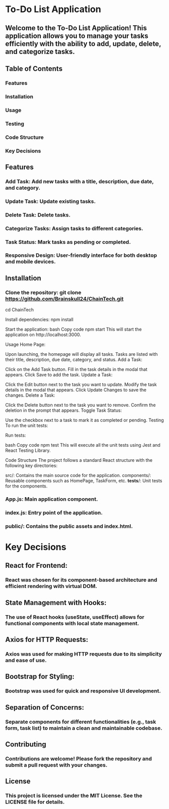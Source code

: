 # To-Do List Application
## Welcome to the To-Do List Application! This application allows you to manage your tasks efficiently with the ability to add, update, delete, and categorize tasks.

## Table of Contents
### Features
### Installation
### Usage
### Testing
### Code Structure
### Key Decisions

## Features
### Add Task: Add new tasks with a title, description, due date, and category.
### Update Task: Update existing tasks.
### Delete Task: Delete tasks.
### Categorize Tasks: Assign tasks to different categories.
### Task Status: Mark tasks as pending or completed.
### Responsive Design: User-friendly interface for both desktop and mobile devices.

## Installation
### Clone the repository: git clone https://github.com/Brainskull24/ChainTech.git
cd ChainTech

Install dependencies:
npm install

Start the application:
bash
Copy code
npm start
This will start the application on http://localhost:3000.

Usage
Home Page:

Upon launching, the homepage will display all tasks.
Tasks are listed with their title, description, due date, category, and status.
Add a Task:

Click on the Add Task button.
Fill in the task details in the modal that appears.
Click Save to add the task.
Update a Task:

Click the Edit button next to the task you want to update.
Modify the task details in the modal that appears.
Click Update Changes to save the changes.
Delete a Task:

Click the Delete button next to the task you want to remove.
Confirm the deletion in the prompt that appears.
Toggle Task Status:

Use the checkbox next to a task to mark it as completed or pending.
Testing
To run the unit tests:

Run tests:

bash
Copy code
npm test
This will execute all the unit tests using Jest and React Testing Library.

Code Structure
The project follows a standard React structure with the following key directories:

src/: Contains the main source code for the application.
components/: Reusable components such as HomePage, TaskForm, etc.
__tests__/: Unit tests for the components.

### App.js: Main application component.
### index.js: Entry point of the application.
### public/: Contains the public assets and index.html.

# Key Decisions
## React for Frontend:
### React was chosen for its component-based architecture and efficient rendering with virtual DOM.

## State Management with Hooks:
### The use of React hooks (useState, useEffect) allows for functional components with local state management.

## Axios for HTTP Requests: 
### Axios was used for making HTTP requests due to its simplicity and ease of use.

## Bootstrap for Styling:
### Bootstrap was used for quick and responsive UI development.

## Separation of Concerns:
### Separate components for different functionalities (e.g., task form, task list) to maintain a clean and maintainable codebase.

## Contributing
### Contributions are welcome! Please fork the repository and submit a pull request with your changes.

## License
### This project is licensed under the MIT License. See the LICENSE file for details.
